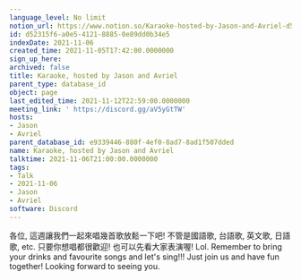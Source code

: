 ```yaml
---
language_level: No limit
notion_url: https://www.notion.so/Karaoke-hosted-by-Jason-and-Avriel-d52315f6a0e5412188850e89dd0b34e5
id: d52315f6-a0e5-4121-8885-0e89dd0b34e5
indexDate: 2021-11-06
created_time: 2021-11-05T17:42:00.0000000
sign_up_here: 
archived: false
title: Karaoke, hosted by Jason and Avriel
parent_type: database_id
object: page
last_edited_time: 2021-11-12T22:59:00.0000000
meeting_link: ' https://discord.gg/aV5yGtTW'
hosts:
- Jason
- Avriel
parent_database_id: e9339446-880f-4ef0-8ad7-8ad1f507dded
name: Karaoke, hosted by Jason and Avriel
talktime: 2021-11-06T21:00:00.0000000
tags:
- Talk
- 2021-11-06
- Jason
- Avriel
software: Discord
---
```





各位, 這週讓我們一起來唱幾首歌放鬆一下吧! 不管是國語歌, 台語歌, 英文歌, 日語歌, etc. 只要你想唱都很歡迎! 也可以先看大家表演喔! Lol. 
Remember to bring your drinks and favourite songs and let's sing!!!
Just join us and have fun together! Looking forward to seeing you.









